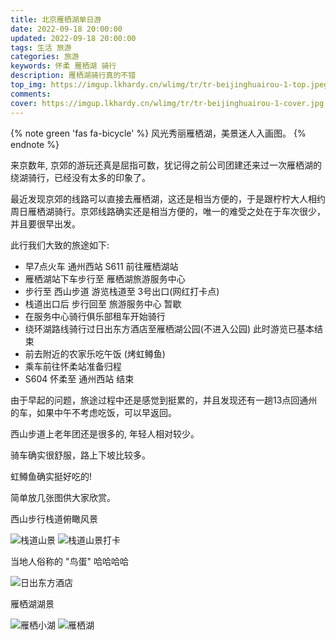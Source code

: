 ```yaml
---
title: 北京雁栖湖单日游
date: 2022-09-18 20:00:00
updated: 2022-09-18 20:00:00
tags: 生活 旅游
categories: 旅游
keywords: 怀柔 雁栖湖 骑行
description: 雁栖湖骑行真的不错
top_img: https://imgup.lkhardy.cn/wlimg/tr/tr-beijinghuairou-1-top.jpeg
comments:
cover: https://imgup.lkhardy.cn/wlimg/tr/tr-beijinghuairou-1-cover.jpg
---
```


{% note green 'fas fa-bicycle' %}
风光秀丽雁栖湖，美景迷人入画图。
{% endnote %}

来京数年, 京郊的游玩还真是屈指可数，犹记得之前公司团建还来过一次雁栖湖的绕湖骑行，已经没有太多的印象了。

最近发现京郊的线路可以直接去雁栖湖，这还是相当方便的，于是跟柠柠大人相约周日雁栖湖骑行。京郊线路确实还是相当方便的，唯一的难受之处在于车次很少，并且要很早出发。

此行我们大致的旅途如下:

- 早7点火车 通州西站 S611 前往雁栖湖站
- 雁栖湖站下车步行至 雁栖湖旅游服务中心
- 步行至 西山步道 游览栈道至 3号出口(网红打卡点)
- 栈道出口后 步行回至 旅游服务中心 暂歇
- 在服务中心骑行俱乐部租车开始骑行
- 绕环湖路线骑行过日出东方酒店至雁栖湖公园(不进入公园) 此时游览已基本结束
- 前去附近的农家乐吃午饭 (烤虹鳟鱼)
- 乘车前往怀柔站准备归程
- S604 怀柔至 通州西站 结束

由于早起的问题，旅途过程中还是感觉到挺累的，并且发现还有一趟13点回通州的车，如果中午不考虑吃饭，可以早返回。

西山步道上老年团还是很多的, 年轻人相对较少。

骑车确实很舒服，路上下坡比较多。

虹鳟鱼确实挺好吃的!

简单放几张图供大家欣赏。

西山步行栈道俯瞰风景

![栈道山景](https://imgup.lkhardy.cn/wlimg/tr/tr-beijinghuairou-1-1.jpg)
![栈道山景打卡](https://imgup.lkhardy.cn/wlimg/tr/tr-beijinghuairou-1-2.jpg)

当地人俗称的 "鸟蛋" 哈哈哈哈

![日出东方酒店](https://imgup.lkhardy.cn/wlimg/tr/tr-beijinghuairou-1-4.jpg)

雁栖湖湖景

![雁栖小湖](https://imgup.lkhardy.cn/wlimg/tr/tr-beijinghuairou-1-3.jpg)
![雁栖湖](https://imgup.lkhardy.cn/wlimg/tr/tr-beijinghuairou-1-5.jpg)

